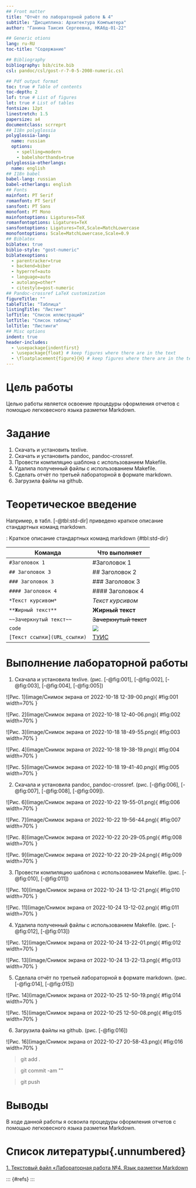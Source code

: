 ```yaml
---
## Front matter
title: "Отчёт по лабораторной работе № 4"
subtitle: "Дисциплина: Архитектура Компьютера"
author: "Ганина Таисия Сергеевна, НКАбд-01-22"

## Generic otions
lang: ru-RU
toc-title: "Содержание"

## Bibliography
bibliography: bib/cite.bib
csl: pandoc/csl/gost-r-7-0-5-2008-numeric.csl

## Pdf output format
toc: true # Table of contents
toc-depth: 2
lof: true # List of figures
lot: true # List of tables
fontsize: 12pt
linestretch: 1.5
papersize: a4
documentclass: scrreprt
## I18n polyglossia
polyglossia-lang:
  name: russian
  options:
	- spelling=modern
	- babelshorthands=true
polyglossia-otherlangs:
  name: english
## I18n babel
babel-lang: russian
babel-otherlangs: english
## Fonts
mainfont: PT Serif
romanfont: PT Serif
sansfont: PT Sans
monofont: PT Mono
mainfontoptions: Ligatures=TeX
romanfontoptions: Ligatures=TeX
sansfontoptions: Ligatures=TeX,Scale=MatchLowercase
monofontoptions: Scale=MatchLowercase,Scale=0.9
## Biblatex
biblatex: true
biblio-style: "gost-numeric"
biblatexoptions:
  - parentracker=true
  - backend=biber
  - hyperref=auto
  - language=auto
  - autolang=other*
  - citestyle=gost-numeric
## Pandoc-crossref LaTeX customization
figureTitle: ""
tableTitle: "Таблица"
listingTitle: "Листинг"
lofTitle: "Список иллюстраций"
lotTitle: "Список таблиц"
lolTitle: "Листинги"
## Misc options
indent: true
header-includes:
  - \usepackage{indentfirst}
  - \usepackage{float} # keep figures where there are in the text
  - \floatplacement{figure}{H} # keep figures where there are in the text
---
```


# Цель работы

Целью работы является освоение процедуры оформления отчетов с помощью легковесного языка разметки Markdown.

# Задание

1. Скачать и установить texlive.
2. Скачать и установить pandoc, pandoc-crossref.
3. Провести компиляцию шаблона с использованием Makefile.
4. Удалила полученный файлы с использованием Makefile.
5. Сделать отчёт по третьей лабораторной в формате markdown.
6. Загрузила файлы на github.

# Теоретическое введение

Например, в табл. [-@tbl:std-dir] приведено краткое описание стандартных команд markdown.

: Kраткое описание стандартных команд markdown {#tbl:std-dir}

**Команда** | **Что выполняет**
------------|------------------
`#Заголовок 1`|#Заголовок 1
`## Заголовок 3` |## Заголовок 2
`### Заголовок 3` |### Заголовок 3 
`#### Заголовок 4` |#### Заголовок 4 
`*Текст курсивом*`|*Текст курсивом*
`**Жирный текст** `|**Жирный текст** 
`~~Зачеркнутый текст~~ `|~~Зачеркнутый текст~~ 
`code` |![](https://static.wikia.nocookie.net/habitrpg/images/3/38/Code.png/revision/latest?cb=20200727080341) 
`[Текст ссылки](URL_ссылки)`|[ТУИС](https://esystem.rudn.ru/) 

# Выполнение лабораторной работы

1. Скачала и установила texlive. (рис. [-@fig:001], [-@fig:002], [-@fig:003], [-@fig:004], [-@fig:005])

![Рис. 1](image/Снимок экрана от 2022-10-18 12-39-00.png){ #fig:001 width=70% }

![Рис. 2](image/Снимок экрана от 2022-10-18 12-40-06.png){ #fig:002 width=70% }

![Рис. 3](image/Снимок экрана от 2022-10-18 18-49-55.png){ #fig:003 width=70% }

![Рис. 4](image/Снимок экрана от 2022-10-18 19-38-19.png){ #fig:004 width=70% }

![Рис. 5](image/Снимок экрана от 2022-10-18 19-41-40.png){ #fig:005 width=70% }

2. Скачала и установила pandoc, pandoc-crossref. (рис. [-@fig:006], [-@fig:007], [-@fig:008], [-@fig:009]). 

![Рис. 6](image/Снимок экрана от 2022-10-22 19-55-01.png){ #fig:006 width=70% }

![Рис. 7](image/Снимок экрана от 2022-10-22 19-56-44.png){ #fig:007 width=70% }

![Рис. 8](image/Снимок экрана от 2022-10-22 20-29-05.png){ #fig:008 width=70% }

![Рис. 9](image/Снимок экрана от 2022-10-22 20-29-24.png){ #fig:009 width=70% }


3. Провести компиляцию шаблона с использованием Makefile. (рис. [-@fig:010], [-@fig:011])

![Рис. 10](image/Снимок экрана от 2022-10-24 13-12-21.png){ #fig:010 width=70% }

![Рис. 11](image/Снимок экрана от 2022-10-24 13-12-02.png){ #fig:011 width=70% }


4. Удалила полученный файлы с использованием Makefile. (рис. [-@fig:012], [-@fig:013])

![Рис. 12](image/Снимок экрана от 2022-10-24 13-22-01.png){ #fig:012 width=70% }

![Рис. 13](image/Снимок экрана от 2022-10-24 13-22-13.png){ #fig:013 width=70% }


5. Сделала отчёт по третьей лабораторной в формате markdown. (рис. [-@fig:014], [-@fig:015])

![Рис. 14](image/Снимок экрана от 2022-10-25 12-50-19.png){ #fig:014 width=70% }

![Рис. 15](image/Снимок экрана от 2022-10-25 12-50-08.png){ #fig:015 width=70% }


6. Загрузила файлы на github. (рис. [-@fig:016])

![Рис. 16](image/Снимок экрана от 2022-10-27 20-58-43.png){ #fig:016 width=70% }

> git add .

> git commit -am ""

> git push

# Выводы

В ходе данной работы я освоила процедуры оформления отчетов с помощью легковесного языка разметки Markdown.

# Список литературы{.unnumbered}

[1. Текстовый файл «Лабораторная работа №4. Язык разметки Markdown](https://esystem.rudn.ru/pluginfile.php/1584625/mod_resource/content/1/%D0%9B%D0%B0%D0%B1%D0%BE%D1%80%D0%B0%D1%82%D0%BE%D1%80%D0%BD%D0%B0%D1%8F%20%D1%80%D0%B0%D0%B1%D0%BE%D1%82%D0%B0%20%E2%84%964.pdf)

::: {#refs}
:::
